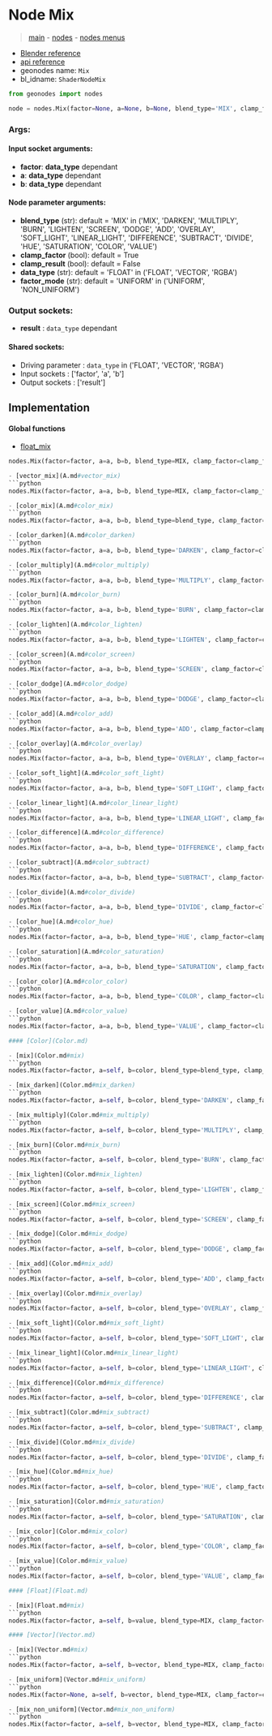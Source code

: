 # Node Mix

> [main](../structure.md) - [nodes](nodes.md) - [nodes menus](nodes_menus.md)

- [Blender reference](https://docs.blender.org/manual/en/latest/modeling/geometry_nodes/color/mix.html)
- [api reference](https://docs.blender.org/api/current/bpy.types.ShaderNodeMix.html)
- geonodes name: `Mix`
- bl_idname: `ShaderNodeMix`

```python
from geonodes import nodes

node = nodes.Mix(factor=None, a=None, b=None, blend_type='MIX', clamp_factor=True, clamp_result=False, data_type='FLOAT', factor_mode='UNIFORM')
```

### Args:

#### Input socket arguments:

- **factor**: **data_type** dependant
- **a**: **data_type** dependant
- **b**: **data_type** dependant

#### Node parameter arguments:

- **blend_type** (str): default = 'MIX' in ('MIX', 'DARKEN', 'MULTIPLY', 'BURN', 'LIGHTEN', 'SCREEN', 'DODGE', 'ADD', 'OVERLAY', 'SOFT_LIGHT', 'LINEAR_LIGHT', 'DIFFERENCE', 'SUBTRACT', 'DIVIDE', 'HUE', 'SATURATION', 'COLOR', 'VALUE')
- **clamp_factor** (bool): default = True
- **clamp_result** (bool): default = False
- **data_type** (str): default = 'FLOAT' in ('FLOAT', 'VECTOR', 'RGBA')
- **factor_mode** (str): default = 'UNIFORM' in ('UNIFORM', 'NON_UNIFORM')

### Output sockets:

- **result** : ``data_type`` dependant

#### Shared sockets:

- Driving parameter : ``data_type`` in ('FLOAT', 'VECTOR', 'RGBA')
- Input sockets  : ['factor', 'a', 'b']
- Output sockets : ['result']
## Implementation

#### Global functions

 - [float_mix](A.md#float_mix)
  ```python
  nodes.Mix(factor=factor, a=a, b=b, blend_type=MIX, clamp_factor=clamp_factor, clamp_result=False, data_type='FLOAT', factor_mode='UNIFORM'  ```

 - [vector_mix](A.md#vector_mix)
  ```python
  nodes.Mix(factor=factor, a=a, b=b, blend_type=MIX, clamp_factor=clamp_factor, clamp_result=False, data_type='VECTOR', factor_mode=factor_mode  ```

 - [color_mix](A.md#color_mix)
  ```python
  nodes.Mix(factor=factor, a=a, b=b, blend_type=blend_type, clamp_factor=clamp_factor, clamp_result=clamp_result, data_type='COLOR', factor_mode='UNIFORM'  ```

 - [color_darken](A.md#color_darken)
  ```python
  nodes.Mix(factor=factor, a=a, b=b, blend_type='DARKEN', clamp_factor=clamp_factor, clamp_result=clamp_result, data_type='COLOR', factor_mode='UNIFORM'  ```

 - [color_multiply](A.md#color_multiply)
  ```python
  nodes.Mix(factor=factor, a=a, b=b, blend_type='MULTIPLY', clamp_factor=clamp_factor, clamp_result=clamp_result, data_type='COLOR', factor_mode='UNIFORM'  ```

 - [color_burn](A.md#color_burn)
  ```python
  nodes.Mix(factor=factor, a=a, b=b, blend_type='BURN', clamp_factor=clamp_factor, clamp_result=clamp_result, data_type='COLOR', factor_mode='UNIFORM'  ```

 - [color_lighten](A.md#color_lighten)
  ```python
  nodes.Mix(factor=factor, a=a, b=b, blend_type='LIGHTEN', clamp_factor=clamp_factor, clamp_result=clamp_result, data_type='COLOR', factor_mode='UNIFORM'  ```

 - [color_screen](A.md#color_screen)
  ```python
  nodes.Mix(factor=factor, a=a, b=b, blend_type='SCREEN', clamp_factor=clamp_factor, clamp_result=clamp_result, data_type='COLOR', factor_mode='UNIFORM'  ```

 - [color_dodge](A.md#color_dodge)
  ```python
  nodes.Mix(factor=factor, a=a, b=b, blend_type='DODGE', clamp_factor=clamp_factor, clamp_result=clamp_result, data_type='COLOR', factor_mode='UNIFORM'  ```

 - [color_add](A.md#color_add)
  ```python
  nodes.Mix(factor=factor, a=a, b=b, blend_type='ADD', clamp_factor=clamp_factor, clamp_result=clamp_result, data_type='COLOR', factor_mode='UNIFORM'  ```

 - [color_overlay](A.md#color_overlay)
  ```python
  nodes.Mix(factor=factor, a=a, b=b, blend_type='OVERLAY', clamp_factor=clamp_factor, clamp_result=clamp_result, data_type='COLOR', factor_mode='UNIFORM'  ```

 - [color_soft_light](A.md#color_soft_light)
  ```python
  nodes.Mix(factor=factor, a=a, b=b, blend_type='SOFT_LIGHT', clamp_factor=clamp_factor, clamp_result=clamp_result, data_type='COLOR', factor_mode='UNIFORM'  ```

 - [color_linear_light](A.md#color_linear_light)
  ```python
  nodes.Mix(factor=factor, a=a, b=b, blend_type='LINEAR_LIGHT', clamp_factor=clamp_factor, clamp_result=clamp_result, data_type='COLOR', factor_mode='UNIFORM'  ```

 - [color_difference](A.md#color_difference)
  ```python
  nodes.Mix(factor=factor, a=a, b=b, blend_type='DIFFERENCE', clamp_factor=clamp_factor, clamp_result=clamp_result, data_type='COLOR', factor_mode='UNIFORM'  ```

 - [color_subtract](A.md#color_subtract)
  ```python
  nodes.Mix(factor=factor, a=a, b=b, blend_type='SUBTRACT', clamp_factor=clamp_factor, clamp_result=clamp_result, data_type='COLOR', factor_mode='UNIFORM'  ```

 - [color_divide](A.md#color_divide)
  ```python
  nodes.Mix(factor=factor, a=a, b=b, blend_type='DIVIDE', clamp_factor=clamp_factor, clamp_result=clamp_result, data_type='COLOR', factor_mode='UNIFORM'  ```

 - [color_hue](A.md#color_hue)
  ```python
  nodes.Mix(factor=factor, a=a, b=b, blend_type='HUE', clamp_factor=clamp_factor, clamp_result=clamp_result, data_type='COLOR', factor_mode='UNIFORM'  ```

 - [color_saturation](A.md#color_saturation)
  ```python
  nodes.Mix(factor=factor, a=a, b=b, blend_type='SATURATION', clamp_factor=clamp_factor, clamp_result=clamp_result, data_type='COLOR', factor_mode='UNIFORM'  ```

 - [color_color](A.md#color_color)
  ```python
  nodes.Mix(factor=factor, a=a, b=b, blend_type='COLOR', clamp_factor=clamp_factor, clamp_result=clamp_result, data_type='COLOR', factor_mode='UNIFORM'  ```

 - [color_value](A.md#color_value)
  ```python
  nodes.Mix(factor=factor, a=a, b=b, blend_type='VALUE', clamp_factor=clamp_factor, clamp_result=clamp_result, data_type='COLOR', factor_mode='UNIFORM'  ```

#### [Color](Color.md)

 - [mix](Color.md#mix)
  ```python
  nodes.Mix(factor=factor, a=self, b=color, blend_type=blend_type, clamp_factor=clamp_factor, clamp_result=clamp_result, data_type='COLOR', factor_mode='UNIFORM'  ```

 - [mix_darken](Color.md#mix_darken)
  ```python
  nodes.Mix(factor=factor, a=self, b=color, blend_type='DARKEN', clamp_factor=clamp_factor, clamp_result=clamp_result, data_type='COLOR', factor_mode='UNIFORM'  ```

 - [mix_multiply](Color.md#mix_multiply)
  ```python
  nodes.Mix(factor=factor, a=self, b=color, blend_type='MULTIPLY', clamp_factor=clamp_factor, clamp_result=clamp_result, data_type='COLOR', factor_mode='UNIFORM'  ```

 - [mix_burn](Color.md#mix_burn)
  ```python
  nodes.Mix(factor=factor, a=self, b=color, blend_type='BURN', clamp_factor=clamp_factor, clamp_result=clamp_result, data_type='COLOR', factor_mode='UNIFORM'  ```

 - [mix_lighten](Color.md#mix_lighten)
  ```python
  nodes.Mix(factor=factor, a=self, b=color, blend_type='LIGHTEN', clamp_factor=clamp_factor, clamp_result=clamp_result, data_type='COLOR', factor_mode='UNIFORM'  ```

 - [mix_screen](Color.md#mix_screen)
  ```python
  nodes.Mix(factor=factor, a=self, b=color, blend_type='SCREEN', clamp_factor=clamp_factor, clamp_result=clamp_result, data_type='COLOR', factor_mode='UNIFORM'  ```

 - [mix_dodge](Color.md#mix_dodge)
  ```python
  nodes.Mix(factor=factor, a=self, b=color, blend_type='DODGE', clamp_factor=clamp_factor, clamp_result=clamp_result, data_type='COLOR', factor_mode='UNIFORM'  ```

 - [mix_add](Color.md#mix_add)
  ```python
  nodes.Mix(factor=factor, a=self, b=color, blend_type='ADD', clamp_factor=clamp_factor, clamp_result=clamp_result, data_type='COLOR', factor_mode='UNIFORM'  ```

 - [mix_overlay](Color.md#mix_overlay)
  ```python
  nodes.Mix(factor=factor, a=self, b=color, blend_type='OVERLAY', clamp_factor=clamp_factor, clamp_result=clamp_result, data_type='COLOR', factor_mode='UNIFORM'  ```

 - [mix_soft_light](Color.md#mix_soft_light)
  ```python
  nodes.Mix(factor=factor, a=self, b=color, blend_type='SOFT_LIGHT', clamp_factor=clamp_factor, clamp_result=clamp_result, data_type='COLOR', factor_mode='UNIFORM'  ```

 - [mix_linear_light](Color.md#mix_linear_light)
  ```python
  nodes.Mix(factor=factor, a=self, b=color, blend_type='LINEAR_LIGHT', clamp_factor=clamp_factor, clamp_result=clamp_result, data_type='COLOR', factor_mode='UNIFORM'  ```

 - [mix_difference](Color.md#mix_difference)
  ```python
  nodes.Mix(factor=factor, a=self, b=color, blend_type='DIFFERENCE', clamp_factor=clamp_factor, clamp_result=clamp_result, data_type='COLOR', factor_mode='UNIFORM'  ```

 - [mix_subtract](Color.md#mix_subtract)
  ```python
  nodes.Mix(factor=factor, a=self, b=color, blend_type='SUBTRACT', clamp_factor=clamp_factor, clamp_result=clamp_result, data_type='COLOR', factor_mode='UNIFORM'  ```

 - [mix_divide](Color.md#mix_divide)
  ```python
  nodes.Mix(factor=factor, a=self, b=color, blend_type='DIVIDE', clamp_factor=clamp_factor, clamp_result=clamp_result, data_type='COLOR', factor_mode='UNIFORM'  ```

 - [mix_hue](Color.md#mix_hue)
  ```python
  nodes.Mix(factor=factor, a=self, b=color, blend_type='HUE', clamp_factor=clamp_factor, clamp_result=clamp_result, data_type='COLOR', factor_mode='UNIFORM'  ```

 - [mix_saturation](Color.md#mix_saturation)
  ```python
  nodes.Mix(factor=factor, a=self, b=color, blend_type='SATURATION', clamp_factor=clamp_factor, clamp_result=clamp_result, data_type='COLOR', factor_mode='UNIFORM'  ```

 - [mix_color](Color.md#mix_color)
  ```python
  nodes.Mix(factor=factor, a=self, b=color, blend_type='COLOR', clamp_factor=clamp_factor, clamp_result=clamp_result, data_type='COLOR', factor_mode='UNIFORM'  ```

 - [mix_value](Color.md#mix_value)
  ```python
  nodes.Mix(factor=factor, a=self, b=color, blend_type='VALUE', clamp_factor=clamp_factor, clamp_result=clamp_result, data_type='COLOR', factor_mode='UNIFORM'  ```

#### [Float](Float.md)

 - [mix](Float.md#mix)
  ```python
  nodes.Mix(factor=factor, a=self, b=value, blend_type=MIX, clamp_factor=clamp_factor, clamp_result=False, data_type='FLOAT', factor_mode='UNIFORM'  ```

#### [Vector](Vector.md)

 - [mix](Vector.md#mix)
  ```python
  nodes.Mix(factor=factor, a=self, b=vector, blend_type=MIX, clamp_factor=clamp_factor, clamp_result=False, data_type='VECTOR', factor_mode=factor_mode  ```

 - [mix_uniform](Vector.md#mix_uniform)
  ```python
  nodes.Mix(factor=None, a=self, b=vector, blend_type=MIX, clamp_factor=clamp_factor, clamp_result=False, data_type='VECTOR', factor_mode='UNIFORM'  ```

 - [mix_non_uniform](Vector.md#mix_non_uniform)
  ```python
  nodes.Mix(factor=factor, a=self, b=vector, blend_type=MIX, clamp_factor=clamp_factor, clamp_result=False, data_type='VECTOR', factor_mode='NON_UNIFORM'  ```

